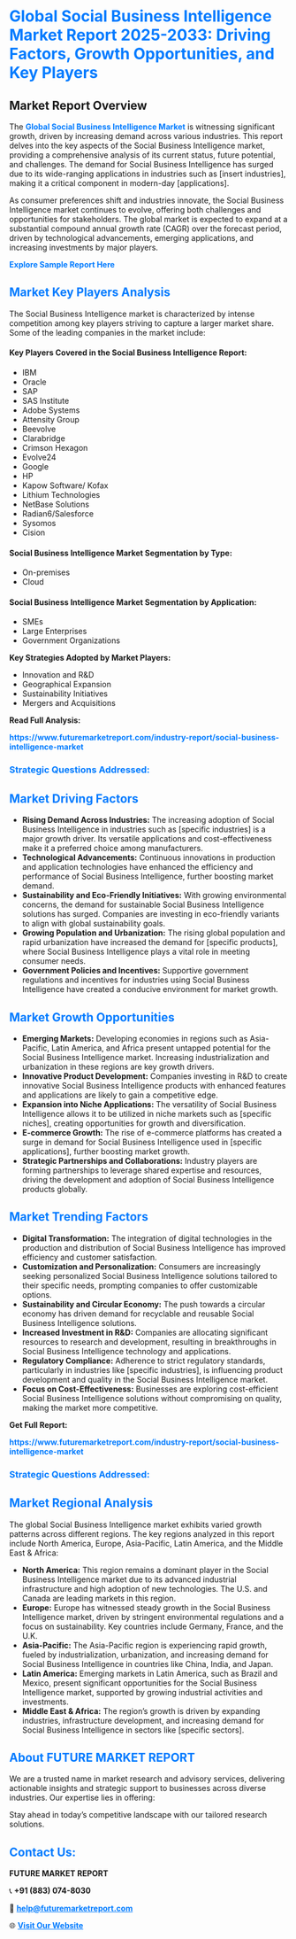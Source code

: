 <h1 style="color: #007BFF;">Global Social Business Intelligence Market Report 2025-2033: Driving Factors, Growth Opportunities, and Key Players</h1>

<section id="overview">
<h2>Market Report Overview</h2>
<p>The <a href="https://www.futuremarketreport.com/industry-report/social-business-intelligence-market" style="color: #007BFF; text-decoration: none;"><strong>Global Social Business Intelligence Market</strong></a> is witnessing significant growth, driven by increasing demand across various industries. This report delves into the key aspects of the Social Business Intelligence market, providing a comprehensive analysis of its current status, future potential, and challenges. The demand for Social Business Intelligence has surged due to its wide-ranging applications in industries such as [insert industries], making it a critical component in modern-day [applications].</p>
<p>As consumer preferences shift and industries innovate, the Social Business Intelligence market continues to evolve, offering both challenges and opportunities for stakeholders. The global market is expected to expand at a substantial compound annual growth rate (CAGR) over the forecast period, driven by technological advancements, emerging applications, and increasing investments by major players.</p>
</section>

<section id="overview">
<p><a href="https://www.futuremarketreport.com/request-sample/reportId=97929" style="color: #007BFF; text-decoration: none;"><strong>Explore Sample Report Here</strong></a></p>
</section>

<section id="key-players">
<h2 style="color: #007BFF;">Market Key Players Analysis</h2>
<p>The Social Business Intelligence market is characterized by intense competition among key players striving to capture a larger market share. Some of the leading companies in the market include:</p>
<h4>Key Players Covered in the Social Business Intelligence Report:</h4>
<ul><li>IBM</li><li>Oracle</li><li>SAP</li><li>SAS Institute</li><li>Adobe Systems</li><li>Attensity Group</li><li>Beevolve</li><li>Clarabridge</li><li>Crimson Hexagon</li><li>Evolve24</li><li>Google</li><li>HP</li><li>Kapow Software/ Kofax</li><li>Lithium Technologies</li><li>NetBase Solutions</li><li>Radian6/Salesforce</li><li>Sysomos</li><li>Cision</li></ul>
<h4>Social Business Intelligence Market Segmentation by Type:</h4>
<ul><li>On-premises</li><li>Cloud</li></ul>

<h4>Social Business Intelligence Market Segmentation by Application:</h4>
<ul><li>SMEs</li><li>Large Enterprises</li><li>Government Organizations</li></ul>
<p><strong>Key Strategies Adopted by Market Players:</strong></p>
<ul>
<li>Innovation and R&D</li>
<li>Geographical Expansion</li>
<li>Sustainability Initiatives</li>
<li>Mergers and Acquisitions</li>
</ul>
</section>

<section>
<p><strong>Read Full Analysis: </strong></p><a href="https://www.futuremarketreport.com/industry-report/social-business-intelligence-market" style="color: #007BFF; text-decoration: none;"><strong>https://www.futuremarketreport.com/industry-report/social-business-intelligence-market</strong></a>
<h3 style="color: #007BFF;">Strategic Questions Addressed:</h3>
</section>

<section id="driving-factors">
<h2 style="color: #007BFF;">Market Driving Factors</h2>
<ul>
<li><strong>Rising Demand Across Industries:</strong> The increasing adoption of Social Business Intelligence in industries such as [specific industries] is a major growth driver. Its versatile applications and cost-effectiveness make it a preferred choice among manufacturers.</li>
<li><strong>Technological Advancements:</strong> Continuous innovations in production and application technologies have enhanced the efficiency and performance of Social Business Intelligence, further boosting market demand.</li>
<li><strong>Sustainability and Eco-Friendly Initiatives:</strong> With growing environmental concerns, the demand for sustainable Social Business Intelligence solutions has surged. Companies are investing in eco-friendly variants to align with global sustainability goals.</li>
<li><strong>Growing Population and Urbanization:</strong> The rising global population and rapid urbanization have increased the demand for [specific products], where Social Business Intelligence plays a vital role in meeting consumer needs.</li>
<li><strong>Government Policies and Incentives:</strong> Supportive government regulations and incentives for industries using Social Business Intelligence have created a conducive environment for market growth.</li>
</ul>
</section>

<section id="growth-opportunities">
<h2 style="color: #007BFF;">Market Growth Opportunities</h2>
<ul>
<li><strong>Emerging Markets:</strong> Developing economies in regions such as Asia-Pacific, Latin America, and Africa present untapped potential for the Social Business Intelligence market. Increasing industrialization and urbanization in these regions are key growth drivers.</li>
<li><strong>Innovative Product Development:</strong> Companies investing in R&D to create innovative Social Business Intelligence products with enhanced features and applications are likely to gain a competitive edge.</li>
<li><strong>Expansion into Niche Applications:</strong> The versatility of Social Business Intelligence allows it to be utilized in niche markets such as [specific niches], creating opportunities for growth and diversification.</li>
<li><strong>E-commerce Growth:</strong> The rise of e-commerce platforms has created a surge in demand for Social Business Intelligence used in [specific applications], further boosting market growth.</li>
<li><strong>Strategic Partnerships and Collaborations:</strong> Industry players are forming partnerships to leverage shared expertise and resources, driving the development and adoption of Social Business Intelligence products globally.</li>
</ul>
</section>

<section id="trending-factors">
<h2 style="color: #007BFF;">Market Trending Factors</h2>
<ul>
<li><strong>Digital Transformation:</strong> The integration of digital technologies in the production and distribution of Social Business Intelligence has improved efficiency and customer satisfaction.</li>
<li><strong>Customization and Personalization:</strong> Consumers are increasingly seeking personalized Social Business Intelligence solutions tailored to their specific needs, prompting companies to offer customizable options.</li>
<li><strong>Sustainability and Circular Economy:</strong> The push towards a circular economy has driven demand for recyclable and reusable Social Business Intelligence solutions.</li>
<li><strong>Increased Investment in R&D:</strong> Companies are allocating significant resources to research and development, resulting in breakthroughs in Social Business Intelligence technology and applications.</li>
<li><strong>Regulatory Compliance:</strong> Adherence to strict regulatory standards, particularly in industries like [specific industries], is influencing product development and quality in the Social Business Intelligence market.</li>
<li><strong>Focus on Cost-Effectiveness:</strong> Businesses are exploring cost-efficient Social Business Intelligence solutions without compromising on quality, making the market more competitive.</li>
</ul>
</section>

<section>
<p><strong>Get Full Report: </strong></p><a href="https://www.futuremarketreport.com/industry-report/social-business-intelligence-market" style="color: #007BFF; text-decoration: none;"><strong>https://www.futuremarketreport.com/industry-report/social-business-intelligence-market</strong></a>
<h3 style="color: #007BFF;">Strategic Questions Addressed:</h3>
</section>


<section id="regional-analysis">
<h2 style="color: #007BFF;">Market Regional Analysis</h2>
<p>The global Social Business Intelligence market exhibits varied growth patterns across different regions. The key regions analyzed in this report include North America, Europe, Asia-Pacific, Latin America, and the Middle East & Africa:</p>
<ul>
<li><strong>North America:</strong> This region remains a dominant player in the Social Business Intelligence market due to its advanced industrial infrastructure and high adoption of new technologies. The U.S. and Canada are leading markets in this region.</li>
<li><strong>Europe:</strong> Europe has witnessed steady growth in the Social Business Intelligence market, driven by stringent environmental regulations and a focus on sustainability. Key countries include Germany, France, and the U.K.</li>
<li><strong>Asia-Pacific:</strong> The Asia-Pacific region is experiencing rapid growth, fueled by industrialization, urbanization, and increasing demand for Social Business Intelligence in countries like China, India, and Japan.</li>
<li><strong>Latin America:</strong> Emerging markets in Latin America, such as Brazil and Mexico, present significant opportunities for the Social Business Intelligence market, supported by growing industrial activities and investments.</li>
<li><strong>Middle East & Africa:</strong> The region’s growth is driven by expanding industries, infrastructure development, and increasing demand for Social Business Intelligence in sectors like [specific sectors].</li>
</ul>
</section>

<footer>
<h2 style="color: #007BFF;">About FUTURE MARKET REPORT</h2>
<p>We are a trusted name in market research and advisory services, delivering actionable insights and strategic support to businesses across diverse industries. Our expertise lies in offering:</p>

<p>Stay ahead in today’s competitive landscape with our tailored research solutions.</p>

<h2 style="color: #007BFF;">Contact Us:</h2>
<p><strong>FUTURE MARKET REPORT</strong></p>
<p>📞 <strong>+91 (883) 074-8030</strong></p>
<p>📧 <strong><a href="mailto:help@futuremarketreport.com" style="color: #007BFF;">help@futuremarketreport.com</a></strong></p>
<p>🌐 <strong><a href="https://www.futuremarketreport.com/" style="color: #007BFF;">Visit Our Website</a></strong></p>
</footer>